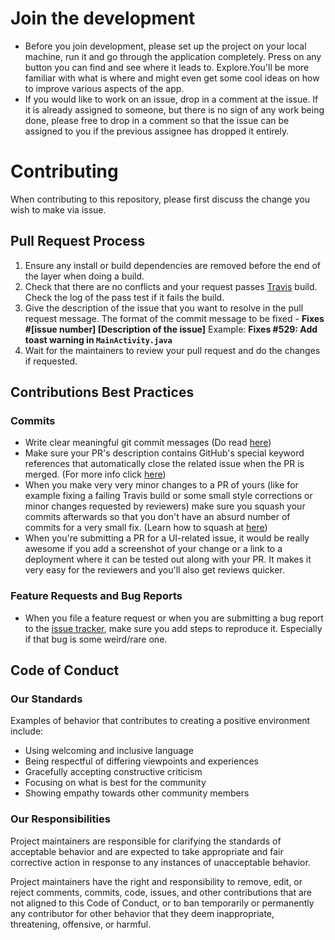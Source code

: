 # Join the development
* Before you join development, please set up the project on your local machine, run it and go through the application completely. Press on any button you can find and see where it leads to. Explore.You'll be more familiar with what is where and might even get some cool ideas on how to improve various aspects of the app.
* If you would like to work on an issue, drop in a comment at the issue. If it is already assigned to someone, but there is no sign of any work being done, please free to drop in a comment so that the issue can be assigned to you if the previous assignee has dropped it entirely.

# Contributing

When contributing to this repository, please first discuss the change you wish to make via issue.

## Pull Request Process

1. Ensure any install or build dependencies are removed before the end of the layer when doing a
   build.
2. Check that there are no conflicts and your request passes [Travis](Travis-ci.org) build. Check the log of the pass test if it fails the build.
3. Give the description of the issue that you want to resolve in the pull request message. The format of the commit message to be fixed    - **Fixes #[issue number] [Description of the issue]** Example: **Fixes #529: Add toast warning in `MainActivity.java`**
4. Wait for the maintainers to review your pull request and do the changes if requested.

## Contributions Best Practices

### Commits

* Write clear meaningful git commit messages (Do read [here](http://chris.beams.io/posts/git-commit/))
* Make sure your PR's description contains GitHub's special keyword references that automatically close the related issue when the PR is merged. (For more info click [here]( https://github.com/blog/1506-closing-issues-via-pull-requests))
* When you make very very minor changes to a PR of yours (like for example fixing a failing Travis build or some small style corrections or minor changes requested by reviewers) make sure you squash your commits afterwards so that you don't have an absurd number of commits for a very small fix. (Learn how to squash at [here](https://davidwalsh.name/squash-commits-git ))
* When you're submitting a PR for a UI-related issue, it would be really awesome if you add a screenshot of your change or a link to a deployment where it can be tested out along with your PR. It makes it very easy for the reviewers and you'll also get reviews quicker.

### Feature Requests and Bug Reports
* When you file a feature request or when you are submitting a bug report to the [issue tracker](https://github.com/ardovic/Open-Source-Android-Weather-App/issues), make sure you add steps to reproduce it. Especially if that bug is some weird/rare one.

## Code of Conduct

### Our Standards

Examples of behavior that contributes to creating a positive environment
include:

* Using welcoming and inclusive language
* Being respectful of differing viewpoints and experiences
* Gracefully accepting constructive criticism
* Focusing on what is best for the community
* Showing empathy towards other community members

### Our Responsibilities

Project maintainers are responsible for clarifying the standards of acceptable
behavior and are expected to take appropriate and fair corrective action in
response to any instances of unacceptable behavior.

Project maintainers have the right and responsibility to remove, edit, or
reject comments, commits, code, issues, and other contributions
that are not aligned to this Code of Conduct, or to ban temporarily or
permanently any contributor for other behavior that they deem inappropriate,
threatening, offensive, or harmful.

